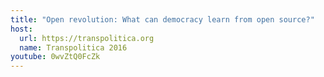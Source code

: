 ```yaml
---
title: "Open revolution: What can democracy learn from open source?"
host: 
  url: https://transpolitica.org
  name: Transpolitica 2016
youtube: 0wvZtQ0FcZk
---
```


